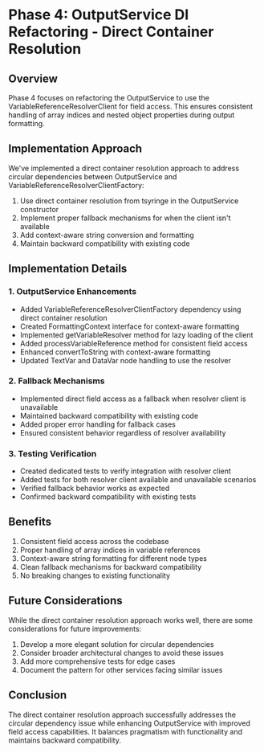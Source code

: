 # Phase 4: OutputService DI Refactoring - Direct Container Resolution

## Overview
Phase 4 focuses on refactoring the OutputService to use the VariableReferenceResolverClient for field access. This ensures consistent handling of array indices and nested object properties during output formatting.

## Implementation Approach
We've implemented a direct container resolution approach to address circular dependencies between OutputService and VariableReferenceResolverClientFactory:

1. Use direct container resolution from tsyringe in the OutputService constructor
2. Implement proper fallback mechanisms for when the client isn't available
3. Add context-aware string conversion and formatting
4. Maintain backward compatibility with existing code

## Implementation Details

### 1. OutputService Enhancements
- Added VariableReferenceResolverClientFactory dependency using direct container resolution
- Created FormattingContext interface for context-aware formatting
- Implemented getVariableResolver method for lazy loading of the client
- Added processVariableReference method for consistent field access
- Enhanced convertToString with context-aware formatting
- Updated TextVar and DataVar node handling to use the resolver

### 2. Fallback Mechanisms
- Implemented direct field access as a fallback when resolver client is unavailable
- Maintained backward compatibility with existing code
- Added proper error handling for fallback cases
- Ensured consistent behavior regardless of resolver availability

### 3. Testing Verification
- Created dedicated tests to verify integration with resolver client
- Added tests for both resolver client available and unavailable scenarios
- Verified fallback behavior works as expected
- Confirmed backward compatibility with existing tests

## Benefits
1. Consistent field access across the codebase
2. Proper handling of array indices in variable references
3. Context-aware string formatting for different node types
4. Clean fallback mechanisms for backward compatibility
5. No breaking changes to existing functionality

## Future Considerations
While the direct container resolution approach works well, there are some considerations for future improvements:

1. Develop a more elegant solution for circular dependencies
2. Consider broader architectural changes to avoid these issues
3. Add more comprehensive tests for edge cases
4. Document the pattern for other services facing similar issues

## Conclusion
The direct container resolution approach successfully addresses the circular dependency issue while enhancing OutputService with improved field access capabilities. It balances pragmatism with functionality and maintains backward compatibility.